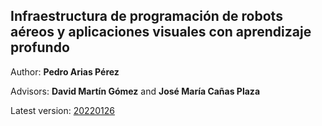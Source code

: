 ## Infraestructura de programación de robots aéreos y aplicaciones visuales con aprendizaje profundo

Author: **Pedro Arias Pérez**

Advisors: **David Martín Gómez** and **José María Cañas Plaza**

Latest version: [20220126](tfm/20220126_tfm_pedroariasperez.pdf)
